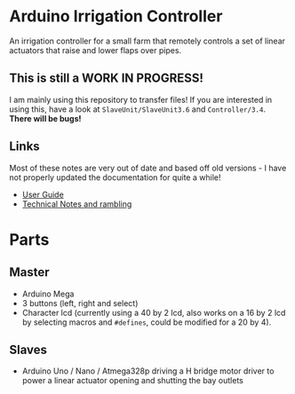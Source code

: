 # Arduino Irrigation Controller
An irrigation controller for a small farm that remotely controls a set of linear actuators that raise and lower flaps over pipes.
## This is still a WORK IN PROGRESS!
I am mainly using this repository to transfer files! If you are interested in using this, have a look at `SlaveUnit/SlaveUnit3.6` and `Controller/3.4`. **There will be bugs!**
## Links
Most of these notes are very out of date and based off old versions - I have not properly updated the documentation for quite a while!
- [User Guide](Documentation/UserGuide.md)
- [Technical Notes and rambling](Documentation/TechnicalNotes)
# Parts
## Master
- Arduino Mega
- 3 buttons (left, right and select)
- Character lcd (currently using a 40 by 2 lcd, also works on a 16 by 2 lcd by selecting macros and `#defines`, could be modified for a 20 by 4).
## Slaves
- Arduino Uno / Nano / Atmega328p driving a H bridge motor driver to power a linear actuator opening and shutting the bay outlets
